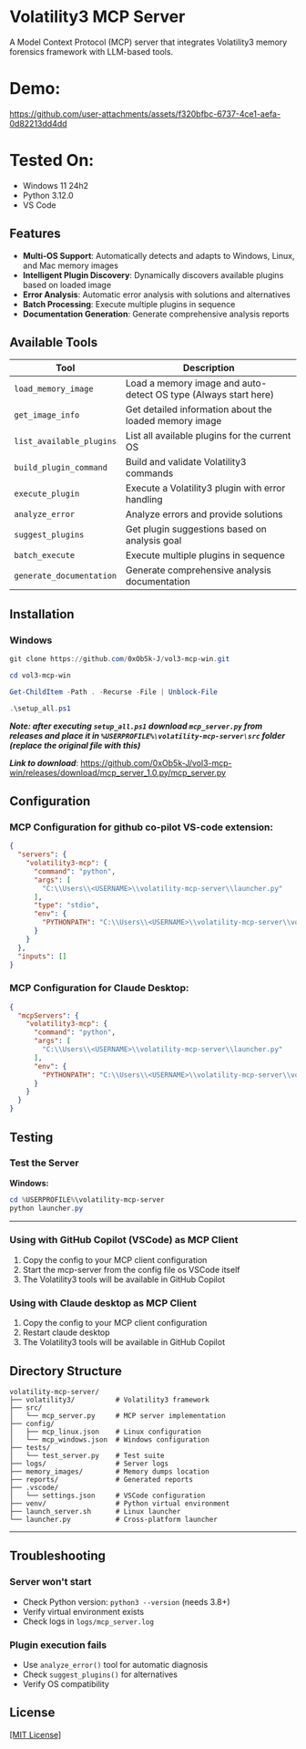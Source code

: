# Volatility3 MCP Server

A Model Context Protocol (MCP) server that integrates Volatility3 memory forensics framework with LLM-based tools.

# Demo:
https://github.com/user-attachments/assets/f320bfbc-6737-4ce1-aefa-0d82213dd4dd


# Tested On:

- Windows 11 24h2
- Python 3.12.0
- VS Code
## Features

- **Multi-OS Support**: Automatically detects and adapts to Windows, Linux, and Mac memory images
- **Intelligent Plugin Discovery**: Dynamically discovers available plugins based on loaded image
- **Error Analysis**: Automatic error analysis with solutions and alternatives
- **Batch Processing**: Execute multiple plugins in sequence
- **Documentation Generation**: Generate comprehensive analysis reports

## Available Tools

| Tool | Description |
|------|-------------|
| `load_memory_image` | Load a memory image and auto-detect OS type (Always start here) |
| `get_image_info` | Get detailed information about the loaded memory image |
| `list_available_plugins` | List all available plugins for the current OS |
| `build_plugin_command` | Build and validate Volatility3 commands |
| `execute_plugin` | Execute a Volatility3 plugin with error handling |
| `analyze_error` | Analyze errors and provide solutions |
| `suggest_plugins` | Get plugin suggestions based on analysis goal |
| `batch_execute` | Execute multiple plugins in sequence |
| `generate_documentation` | Generate comprehensive analysis documentation |

## Installation

### Windows

```powershell
git clone https://github.com/0xOb5k-J/vol3-mcp-win.git
```

```powershell
cd vol3-mcp-win
```

```powershell
Get-ChildItem -Path . -Recurse -File | Unblock-File
```

```powershell
.\setup_all.ps1
```

***Note: after executing `setup_all.ps1` download `mcp_server.py` from releases and place it in `%USERPROFILE%\volatility-mcp-server\src` folder (replace the original file with this)***

***Link to download***: https://github.com/0xOb5k-J/vol3-mcp-win/releases/download/mcp_server_1.0.py/mcp_server.py
## Configuration

### MCP Configuration for github co-pilot VS-code extension:

```json
{
  "servers": {
    "volatility3-mcp": {
      "command": "python",
      "args": [
        "C:\\Users\\<USERNAME>\\volatility-mcp-server\\launcher.py"
      ],
      "type": "stdio",
      "env": {
        "PYTHONPATH": "C:\\Users\\<USERNAME>\\volatility-mcp-server\\volatility3"
      }
    }
  },
  "inputs": []
}
```

### MCP Configuration for Claude Desktop:

```json
{
  "mcpServers": {
    "volatility3-mcp": {
      "command": "python",
      "args": [
        "C:\\Users\\<USERNAME>\\volatility-mcp-server\\launcher.py"
      ],
      "env": {
        "PYTHONPATH": "C:\\Users\\<USERNAME>\\volatility-mcp-server\\volatility3"
      }
    }
  }
}
```

## Testing

### Test the Server

**Windows:**
```powershell
cd %USERPROFILE%\volatility-mcp-server
python launcher.py
```

---
### Using with GitHub Copilot (VSCode) as MCP Client

1. Copy the config to your MCP client configuration
2. Start the mcp-server from the config file os VSCode itself
3. The Volatility3 tools will be available in GitHub Copilot

### Using with Claude desktop as MCP Client

1. Copy the config to your MCP client configuration
2. Restart claude desktop
3. The Volatility3 tools will be available in GitHub Copilot

## Directory Structure

```
volatility-mcp-server/
├── volatility3/          # Volatility3 framework
├── src/
│   └── mcp_server.py     # MCP server implementation
├── config/
│   ├── mcp_linux.json    # Linux configuration
│   └── mcp_windows.json  # Windows configuration
├── tests/
│   └── test_server.py    # Test suite
├── logs/                 # Server logs
├── memory_images/        # Memory dumps location
├── reports/              # Generated reports
├── .vscode/
│   └── settings.json     # VSCode configuration
├── venv/                 # Python virtual environment
├── launch_server.sh      # Linux launcher
└── launcher.py           # Cross-platform launcher
```

---
## Troubleshooting

### Server won't start
- Check Python version: `python3 --version` (needs 3.8+)
- Verify virtual environment exists
- Check logs in `logs/mcp_server.log`


### Plugin execution fails
- Use `analyze_error()` tool for automatic diagnosis
- Check `suggest_plugins()` for alternatives
- Verify OS compatibility

## License

[[MIT License]](https://github.com/0xOb5k-J/vol3-mcp-win/blob/main/LICENSE)
